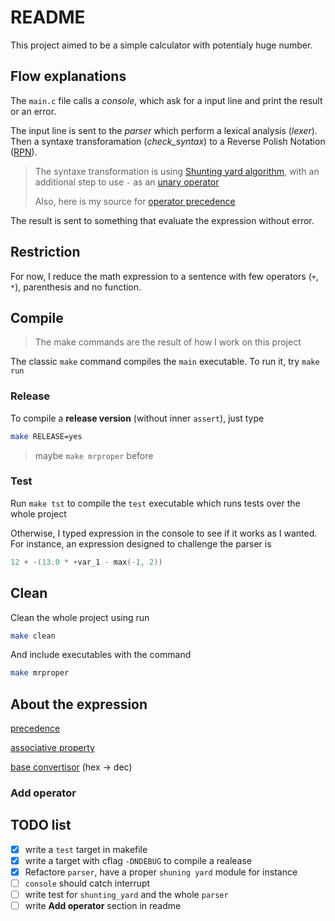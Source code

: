 # README

This project aimed to be a simple calculator with potentialy huge number.



## Flow explanations

The `main.c` file calls a *console*, which ask for a input line and print the result or an error.

The input line is sent to the *parser* which perform a lexical analysis (*lexer*).
Then a syntaxe transforamation (*check_syntax*) to a Reverse Polish Notation ([RPN](https://en.wikipedia.org/wiki/Reverse_Polish_notation)).

> The syntaxe transformation is using [Shunting yard algorithm](https://en.wikipedia.org/wiki/Shunting-yard_algorithm), with an additional step to use `-` as an [unary operator](https://stackoverflow.com/questions/16425571/unary-minus-in-shunting-yard-expression-parser)
>
> Also, here is my source for [operator precedence](https://en.wikipedia.org/wiki/Order_of_operations#Programming_languages)


The result is sent to something that evaluate the expression without error.



## Restriction

For now, I reduce the math expression to a sentence with few operators (`+`, `*`), parenthesis and no function.



## Compile

> The make commands are the result of how I work on this project

The classic `make` command compiles the `main` executable. To run it, try `make run`

### Release

To compile a **release version** (without inner `assert`), just type

```bash
make RELEASE=yes
```

> maybe `make mrproper` before

### Test

Run `make tst` to compile the `test` executable which runs tests over the whole project

Otherwise, I typed expression in the console to see if it works as I wanted. For instance, an expression designed to challenge the parser is

```c
12 + -(13.0 * +var_1 - max(-1, 2))
```



## Clean

Clean the whole project using run

```bash
make clean
```

And include executables with the command

```bash
make mrproper
```



## About the expression

[precedence](https://en.wikipedia.org/wiki/Order_of_operations#Programming_languages)

[associative property](https://en.wikipedia.org/wiki/Associative_property)

[base convertisor](https://www.convzone.com/hex-to-decimal/) (hex -> dec)

### Add operator



## TODO list

- [x] write a `test` target in makefile
- [x] write a target with cflag `-DNDEBUG` to compile a realease
- [x] Refactore `parser`, have a proper `shuning yard` module for instance
- [ ] `console` should catch interrupt
- [ ] write test for `shunting_yard` and the whole `parser`
- [ ] write **Add operator** section in readme